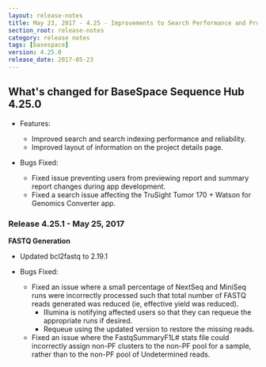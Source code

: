```yaml
---
layout: release-notes
title: May 23, 2017 - 4.25 - Improvements to Search Performance and Project Details Page
section_root: release-notes
category: release notes
tags: [basespace]
version: 4.25.0
release_date: 2017-05-23
---
```


## What's changed for BaseSpace Sequence Hub 4.25.0

- Features:
	- Improved search and search indexing performance and reliability.
	- Improved layout of information on the project details page.
	
- Bugs Fixed:
	- Fixed issue preventing users from previewing report and summary report changes during app development.
	- Fixed a search issue affecting the TruSight Tumor 170 + Watson for Genomics Converter app.
	
	
### Release 4.25.1 - May 25, 2017

**FASTQ Generation**

- Updated bcl2fastq to 2.19.1

- Bugs Fixed:
	- Fixed an issue where a small percentage of NextSeq and MiniSeq runs were incorrectly processed such that total number of FASTQ reads generated was reduced (ie, effective yield was reduced). 
		- Illumina is notifying affected users so that they can requeue the appropriate runs if desired.
		- Requeue using the updated version to restore the missing reads.	
	- Fixed an issue where the FastqSummaryF1L# stats file could incorrectly assign non-PF clusters to the non-PF pool for a sample, rather than to the non-PF pool of Undetermined reads.